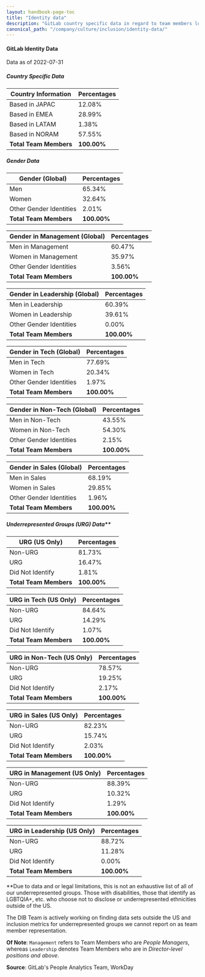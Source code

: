 ```yaml
---
layout: handbook-page-toc
title: "Identity data"
description: "GitLab country specific data in regard to team members location, gender, ethnicity, race, age etc. View data here!"
canonical_path: "/company/culture/inclusion/identity-data/"
---
```


#### GitLab Identity Data

Data as of 2022-07-31

##### Country Specific Data

| **Country Information** | **Percentages** |
|-------------------------|-----------------|
| Based in JAPAC          |          12.08% |
| Based in EMEA           |          28.99% |
| Based in LATAM          |           1.38% |
| Based in NORAM          |          57.55% |
| **Total Team Members**  |     **100.00%** |


##### Gender Data

| **Gender (Global)**     | **Percentages** |
|-------------------------|-----------------|
| Men                     |          65.34% |
| Women                   |          32.64% |
| Other Gender Identities |           2.01% |
| **Total Team Members**  |     **100.00%** |

| **Gender in Management (Global)** | **Percentages** |
|-----------------------------------|-----------------|
| Men in Management                 |          60.47% |
| Women in Management               |          35.97% |
| Other Gender Identities           |           3.56% |
| **Total Team Members**            |     **100.00%** |

| **Gender in Leadership (Global)** | **Percentages** |
|-----------------------------------|-----------------|
| Men in Leadership                 |          60.39% |
| Women in Leadership               |          39.61% |
| Other Gender Identities           |           0.00% |
| **Total Team Members**            |     **100.00%** |

| **Gender in Tech (Global)** | **Percentages** |
|-----------------------------|-----------------|
| Men in Tech                 |          77.69% |
| Women in Tech               |          20.34% |
| Other Gender Identities     |           1.97% |
| **Total Team Members**      |     **100.00%** |

| **Gender in Non-Tech (Global)** | **Percentages** |
|---------------------------------|-----------------|
| Men in Non-Tech                 |          43.55% |
| Women in Non-Tech               |          54.30% |
| Other Gender Identities         |           2.15% |
| **Total Team Members**          |     **100.00%** |

| **Gender in Sales (Global)** | **Percentages** |
|------------------------------|-----------------|
| Men in Sales                 |          68.19% |
| Women in Sales               |          29.85% |
| Other Gender Identities      |           1.96% |
| **Total Team Members**       |     **100.00%** |

##### Underrepresented Groups (URG) Data**

| **URG (US Only)**      | **Percentages** |
|------------------------|-----------------|
| Non-URG                |          81.73% |
| URG                    |          16.47% |
| Did Not Identify       |           1.81% |
| **Total Team Members** |     **100.00%** |

| **URG in Tech (US Only)** | **Percentages** |
|---------------------------|-----------------|
| Non-URG                   |          84.64% |
| URG                       |          14.29% |
| Did Not Identify          |           1.07% |
| **Total Team Members**    |     **100.00%** |

| **URG in Non-Tech (US Only)** | **Percentages** |
|-------------------------------|-----------------|
| Non-URG                       |          78.57% |
| URG                           |          19.25% |
| Did Not Identify              |           2.17% |
| **Total Team Members**        |     **100.00%** |

| **URG in Sales (US Only)** | **Percentages** |
|----------------------------|-----------------|
| Non-URG                    |          82.23% |
| URG                        |          15.74% |
| Did Not Identify           |           2.03% |
| **Total Team Members**     |     **100.00%** |

| **URG in Management (US Only)** | **Percentages** |
|---------------------------------|-----------------|
| Non-URG                         |          88.39% |
| URG                             |          10.32% |
| Did Not Identify                |           1.29% |
| **Total Team Members**          |     **100.00%** |

| **URG in Leadership (US Only)** | **Percentages** |
|---------------------------------|-----------------|
| Non-URG                         |          88.72% |
| URG                             |          11.28% |
| Did Not Identify                |           0.00% |
| **Total Team Members**          |     **100.00%** |


**Due to data and or legal limitations, this is not an exhaustive list of all of our underrepresented groups.  Those with disabilities, those that identify as LGBTQIA+, etc. who choose not to disclose or underrepresented ethnicities outside of the US. 

The DIB Team is actively working on finding data sets outside the US and inclusion metrics for underrepresented groups we cannot report on as team member representation. 

**Of Note**: `Management` refers to Team Members who are *People Managers*, whereas `Leadership` denotes Team Members who are in *Director-level positions and above*.

**Source**: GitLab's People Analytics Team, WorkDay
